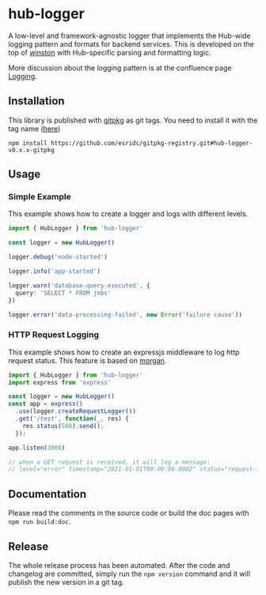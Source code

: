 # hub-logger

A low-level and framework-agnostic logger that implements the Hub-wide logging pattern and formats for backend services. This is developed on the top of [winston](https://github.com/winstonjs/winston) with Hub-specific parsing and formatting logic.

More discussion about the logging pattern is at the confluence page [Logging](https://confluencewikidev.esri.com/display/Hub/Logging).

## Installation

This library is published with [gitpkg](https://github.com/ramasilveyra/gitpkg) as git tags. You need to install it with the tag name ([here](https://github.com/esridc/gitpkg-registry/tags))

```
npm install https://github.com/esridc/gitpkg-registry.git#hub-logger-v0.x.x-gitpkg
```

## Usage

### Simple Example

This example shows how to create a logger and logs with different levels.

``` typescript
import { HubLogger } from 'hub-logger'

const logger = new HubLogger()

logger.debug('node-started')

logger.info('app-started')

logger.warn('database-query-executed', {
  query: 'SELECT * FROM jobs'
})

logger.error('data-processing-failed', new Error('failure cause'))
```

### HTTP Request Logging

This example shows how to create an expressjs middleware to log http request status. This feature is based on [morgan](https://github.com/expressjs/morgan).

``` typescript
import { HubLogger } from 'hub-logger'
import express from 'express'

const logger = new HubLogger()
const app = express()
  .use(logger.createRequestLogger())
  .get('/test', function(_, res) {
    res.status(500).send();
  });

app.listen(3000)

// when a GET request is received, it will log a message:
// level="error" timestamp="2021-01-01T00:00:00.000Z" status="request-failed" method="GET" url="/test" statusCode=500 responseTime=0.75
```

## Documentation

Please read the comments in the source code or build the doc pages with `npm run build:doc`.

## Release

The whole release process has been automated. After the code and changelog are committed, simply run the `npm version` command and it will publish the new version in a git tag.
